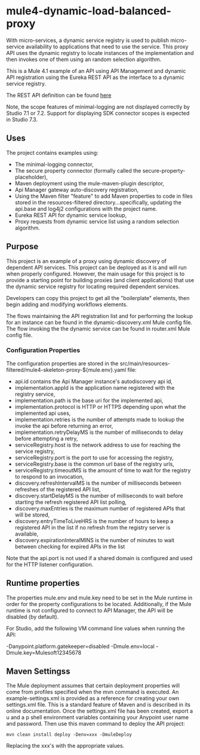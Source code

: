 # mule4-dynamic-load-balanced-proxy
With micro-services, a dynamic service registry is used to publish micro-service availability to applications that need to use the service. This proxy API uses the dynamic registry to locate instances of the implementation and then invokes one of them using an random selection algorithm.


This is a Mule 4.1 example of an API using API Management and dynamic API registration using the Eureka REST API as the interface to a dynamic service registry. 

The REST API definition can be found [here](https://github.com/Netflix/eureka/wiki/Eureka-REST-operations)
 

Note, the scope features of minimal-logging are not displayed correctly by Studio 7.1 or 7.2. Support for displaying SDK connector scopes is expected in Studio 7.3.

## Uses

The project contains examples using:

* The minimal-logging connector, 
* The secure property connector (formally called the secure-property-placeholder),
* Maven deployment using the mule-maven-plugin descriptor,
* Api Manager gateway auto-discovery registration,
* Using the Maven filter "feature" to add Maven properties to code in files stored in the resources-filtered directory...specifically, updating the api.base and log4j2 configurations with the project name.
* Eureka REST API for dynamic service lookup,
* Proxy requests from dynamic service list using a random selection algorithm.

## Purpose

This project is an example of a proxy using dynamic discovery of dependent API services. This project can be deployed as it is and will run when properly configured. However, the main usage for this project is to provide a starting point for building proxies (and client applications) that use the dynamic service registry for locating required dependent services.

Developers can copy this project to get all the "boilerplate" elements, then begin adding and modifying workflows elements. 

The flows maintaining the API registration list and for performing the lookup for an instance can be found in the dynamic-discovery.xml Mule config file. The flow invoking the the dynamic service can be found in router.xml Mule config file. 

### Configuration Properties

The configuration properties are stored in the src/main/resources-filtered/mule4-skeleton-proxy-${mule.env}.yaml file:

* api.id contains the Api Manager instance's autodiscovery api id,
* implementation.appId is the application name registered with the registry service,
* implementation.path is the base uri for the implemented api,
* implementation.protocol is HTTP or HTTPS depending upon what the implemented api uses,
* implementation.retries is the number of attempts made to lookup the invoke the api before returning an error,
* implementation.retryDelayMS is the number of milliseconds to delay before attempting a retry,
* serviceRegistry.host is the network address to use for reaching the service registry,
* serviceRegistry.port is the port to use for accessing the registry,
* serviceRegistry.base is the common url base of the registry urls,
* serviceRegistry.timeoutMS is the amount of time to wait for the registry to respond to an invocation,
* discovery.refreshIntervalMS is the number of milliseconds between refreshes of the registered API list,
* discovery.startDelayMS is the number of milliseconds to wait before starting the refresh registered API list polling,
* discovery.maxEntries is the maximum number of registered APIs that will be stored,
* discovery.entryTimeToLiveHRS is the number of hours to keep a registered API in the list if no refresh from the registry server is available,
* discovery.expirationInteralMINS is the number of minutes to wait between checking for expired APIs in the list

Note that the api.port is not used if a shared domain is configured and used for the HTTP listener configuration.


## Runtime properties

The properties mule.env and mule.key need to be set in the Mule runtime in order for the property configurations to be located. Additionally, if the Mule runtime is not configured to connect to API Manager, the API will be disabled (by default).

For Studio, add the following VM command line values when running the API:

 -Danypoint.platform.gatekeeper=disabled -Dmule.env=local -Dmule.key=Mulesoft12345678

## Maven Settingss

The Mule deployment assumes that certain deployment properties will come from profiles specified when the mvn command is executed. An example-settings.xml is provided as a reference
for creating your own settings.xml file. This is a standard feature of Maven and is described in its online documentation. Once the settings.xml file has been created, export a u and a p shell environment variables containing your Anypoint user name and password. Then use this maven command to deploy the API project:

```
mvn clean install deploy -Denv=xxx -DmuleDeploy
```
Replacing the xxx's with the appropriate values.



